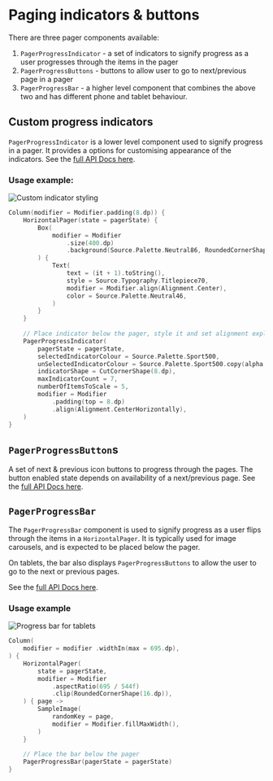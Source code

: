 # Paging indicators & buttons

There are three pager components available:

1. `PagerProgressIndicator` - a set of indicators to signify progress as a user
progresses through the items in the pager
2. `PagerProgressButtons` - buttons to allow user to go to next/previous page
in a pager
3. `PagerProgressBar` - a higher level component that combines the above two
and has different phone and tablet behaviour.

## Custom progress indicators

`PagerProgressIndicator` is a lower level component used to signify progress in a pager. It provides
a options for customising appearance of the indicators. See the [full API Docs here][1].

### Usage example:

![Custom indicator styling](https://github.com/user-attachments/assets/2d08a04d-a146-4ab0-a61c-5b8a89502cd1)


```kotlin
Column(modifier = Modifier.padding(8.dp)) {
    HorizontalPager(state = pagerState) {
        Box(
            modifier = Modifier
                .size(400.dp)
                .background(Source.Palette.Neutral86, RoundedCornerShape(8.dp)),
        ) {
            Text(
                text = (it + 1).toString(),
                style = Source.Typography.Titlepiece70,
                modifier = Modifier.align(Alignment.Center),
                color = Source.Palette.Neutral46,
            )
        }
    }
    
    // Place indicator below the pager, style it and set alignment explicitly
    PagerProgressIndicator(
        pagerState = pagerState,
        selectedIndicatorColour = Source.Palette.Sport500,
        unSelectedIndicatorColour = Source.Palette.Sport500.copy(alpha = 0.3F),
        indicatorShape = CutCornerShape(8.dp),
        maxIndicatorCount = 7,
        numberOfItemsToScale = 5,
        modifier = Modifier
            .padding(top = 8.dp)
            .align(Alignment.CenterHorizontally),
    )
}
```

## `PagerProgressButton`s

A set of next & previous icon buttons to progress through the pages. The button
enabled state depends on availability of a next/previous page. See the [full API Docs here][2].

## `PagerProgressBar`

The `PagerProgressBar` component is used to signify progress as a user flips through the items in a 
`HorizontalPager`. It is typically used for image carousels, and is expected to be placed below the 
pager.

On tablets, the bar also displays `PagerProgressButtons` to allow the user to go to the next or 
previous pages.

See the [full API Docs here][3].

### Usage example

![Progress bar for tablets](https://github.com/user-attachments/assets/ec1c2520-8c2c-42c0-9a8c-631054e77a67)


```kotlin
Column(
    modifier = modifier .widthIn(max = 695.dp),
) {
    HorizontalPager(
        state = pagerState,
        modifier = Modifier
            .aspectRatio(695 / 544f)
            .clip(RoundedCornerShape(16.dp)),
    ) { page ->
        SampleImage(
            randomKey = page,
            modifier = Modifier.fillMaxWidth(),
        )
    }
    
    // Place the bar below the pager
    PagerProgressBar(pagerState = pagerState)
}
```

[1]: https://guardian.github.io/source-apps/android/docs/-source%20for%20-android/com.gu.source.components.pager/-pager-progress-indicator.html
[2]: https://guardian.github.io/source-apps/android/docs/-source%20for%20-android/com.gu.source.components.pager/-pager-progress-buttons.html
[3]: https://guardian.github.io/source-apps/android/docs/-source%20for%20-android/com.gu.source.components.pager/-pager-progress-bar.html